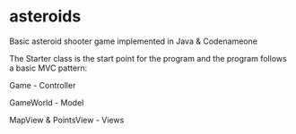 # asteroids
Basic asteroid shooter game implemented in Java &amp; Codenameone 


The Starter class is the start point for the program and the program follows a basic MVC pattern:

Game - Controller

GameWorld - Model

MapView &amp; PointsView - Views
